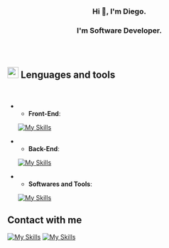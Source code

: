 <h3 align=center>Hi 👋, I'm Diego.<h3/>
   
<h3 align=center>I'm Software Developer.<h3/>
<br>
   
## <img src="https://media2.giphy.com/media/QssGEmpkyEOhBCb7e1/giphy.gif?cid=ecf05e47a0n3gi1bfqntqmob8g9aid1oyj2wr3ds3mg700bl&rid=giphy.gif" width ="25"><b> Lenguages and tools</b>
<br>

- - **Front-End**:

   [![My Skills](https://skillicons.dev/icons?i=html,css,bootstrap&theme=light)](https://skillicons.dev)

- - **Back-End**:
    
   [![My Skills](https://skillicons.dev/icons?i=javascript,java,nodejs,mysql&theme=light)](https://skillicons.dev)
- - **Softwares and Tools**:
  
   [![My Skills](https://skillicons.dev/icons?i=git,github,vscode,figma,ai,ps&theme=light)](https://skillicons.dev)
  

## Contact with me

   
   [![My Skills](https://skillicons.dev/icons?i=gmail&theme=light)](mailto:diiegocabello19@gmail.com)
   [![My Skills](https://skillicons.dev/icons?i=linkedin&theme=light)](https://www.linkedin.com/in/diiegoc/)
   


